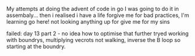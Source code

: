My attempts at doing the advent of code in go
I was going to do it in assembaly... then i realised i have a life 
forgive me for bad practices, I'm learning go here! 
not looking anything up for give me for my sins

failed:
day 13 part 2 - no idea how to optimise that further tryed working with boundrys, multiplying vecrots not walking, inverse the B loop so starting at the boundry.
